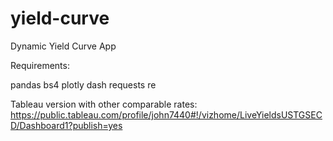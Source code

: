 # yield-curve
Dynamic Yield Curve App 


Requirements:

pandas
bs4 
plotly
dash
requests
re

Tableau version with other comparable rates: https://public.tableau.com/profile/john7440#!/vizhome/LiveYieldsUSTGSECD/Dashboard1?publish=yes

